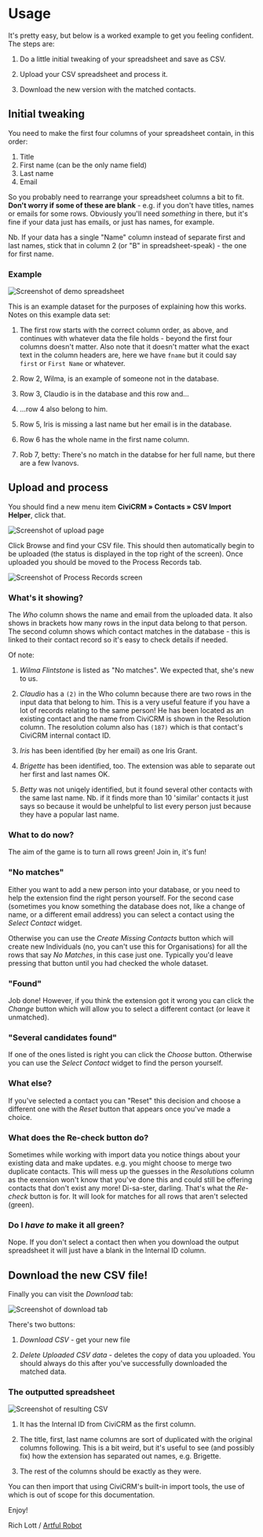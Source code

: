 # Usage

It's pretty easy, but below is a worked example to get you feeling confident.
The steps are:

1. Do a little initial tweaking of your spreadsheet and save as CSV.

2. Upload your CSV spreadsheet and process it.

3. Download the new version with the matched contacts.

## Initial tweaking

You need to make the first four columns of your spreadsheet contain, in this
order:

1. Title
2. First name (can be the only name field)
3. Last name
4. Email

So you probably need to rearrange your spreadsheet columns a bit to fit. **Don't
worry if some of these are blank** - e.g. if you don't have titles, names or
emails for some rows. Obviously you'll need *something* in there, but it's fine
if your data just has emails, or just has names, for example.

Nb. If your data has a single "Name" column instead of separate first and last
names, stick that in column 2 (or "B" in spreadsheet-speak) - the one for first name.

### Example

![Screenshot of demo spreadsheet](spreadsheet.png)

This is an example dataset for the purposes of explaining how this works. Notes on this example data set:

1. The first row starts with the correct column order, as above, and continues
   with whatever data the file holds - beyond the first four columns doesn't
   matter. Also note that it doesn't matter what the exact text in the column
   headers are, here we have `fname` but it could say `first` or `First Name` or
   whatever.

2. Row 2, Wilma, is an example of someone not in the database.

3. Row 3, Claudio is in the database and this row and...

4. ...row 4 also belong to him.

5. Row 5, Iris is missing a last name but her email is in the database.

6. Row 6 has the whole name in the first name column.

7. Rob 7, betty: There's no match in the databse for her full name, but there
   are a few Ivanovs.

## Upload and process

You should find a new menu item **CiviCRM » Contacts » CSV Import Helper**,
click that.

![Screenshot of upload page](upload.png)

Click Browse and find your CSV file. This should then automatically begin to be
uploaded (the status is displayed in the top right of the screen). Once
uploaded you should be moved to the Process Records tab.

![Screenshot of Process Records screen](process-1.png)

### What's it showing?

The *Who* column shows the name and email from the uploaded data. It also shows
in brackets how many rows in the input data belong to that person. The second
column shows which contact matches in the database - this is linked to their
contact record so it's easy to check details if needed.

Of note:

1. *Wilma Flintstone* is listed as "No matches". We expected that, she's new to
   us.

2. *Claudio* has a `(2)` in the Who column because there are two rows in the input
   data that belong to him. This is a very useful feature if you have a lot of
   records relating to the same person! He has been located as an existing
   contact and the name from CiviCRM is shown in the Resolution column. The
   resolution column also has `(187)` which is that contact's CiviCRM internal
   contact ID.

3. *Iris* has been identified (by her email) as one Iris Grant.

4. *Brigette* has been identified, too. The extension was able to separate out her
   first and last names OK.

5. *Betty* was not uniqely identified, but it found several other contacts with
   the same last name. Nb. if it finds more than 10 'similar' contacts it just
   says so because it would be unhelpful to list every person just because they
   have a popular last name.

### What to do now?

The aim of the game is to turn all rows green! Join in, it's fun!

### "No matches"

Either you want to add a new person into your database, or you need to help the
extension find the right person yourself. For the second case (sometimes you
know something the database does not, like a change of name, or a different
email address) you can select a contact using the *Select Contact* widget.

Otherwise you can use the *Create Missing Contacts* button which will create new
Individuals (no, you can't use this for Organisations) for all the rows that say
*No Matches*, in this case just one. Typically you'd leave pressing that button
until you had checked the whole dataset.

### "Found"

Job done! However, if you think the extension got it wrong you can click the
*Change* button which will allow you to select a different contact (or leave it
unmatched).

### "Several candidates found"

If one of the ones listed is right you can click the *Choose* button. Otherwise
you can use the *Select Contact* widget to find the person yourself.

### What else?

If you've selected a contact you can "Reset" this decision and choose a
different one with the *Reset* button that appears once you've made a choice.

### What does the Re-check button do?

Sometimes while working with import data you notice things about your existing
data and make updates. e.g. you might choose to merge two duplicate contacts.
This will mess up the guesses in the *Resolutions* column as the exension won't know that
you've done this and could still be offering contacts that don't exist any more!
Di-sa-ster, darling. That's what the *Re-check* button is for. It will look for
matches for all rows that aren't selected (green).

### Do I *have to* make it all green?

Nope. If you don't select a contact then when you download the output
spreadsheet it will just have a blank in the Internal ID column.

## Download the new CSV file!

Finally you can visit the *Download* tab:

![Screenshot of download tab](download.png)

There's two buttons:

1. *Download CSV* - get your new file

2. *Delete Uploaded CSV data* - deletes the copy of data you uploaded. You should
   always do this after you've successfully downloaded the matched data.

### The outputted spreadsheet

![Screenshot of resulting CSV](downloaded-csv.png)

1. It has the Internal ID from CiviCRM as the first column.

2. The title, first, last name columns are sort of duplicated with the original
   columns following. This is a bit weird, but it's useful to see (and possibly
   fix) how the extension has separated out names, e.g. Brigette.

3. The rest of the columns should be exactly as they were.

You can then import that using CiviCRM's built-in import tools, the use of which
is out of scope for this documentation.

Enjoy!

Rich Lott / [Artful Robot](https://artfulrobot.uk)
